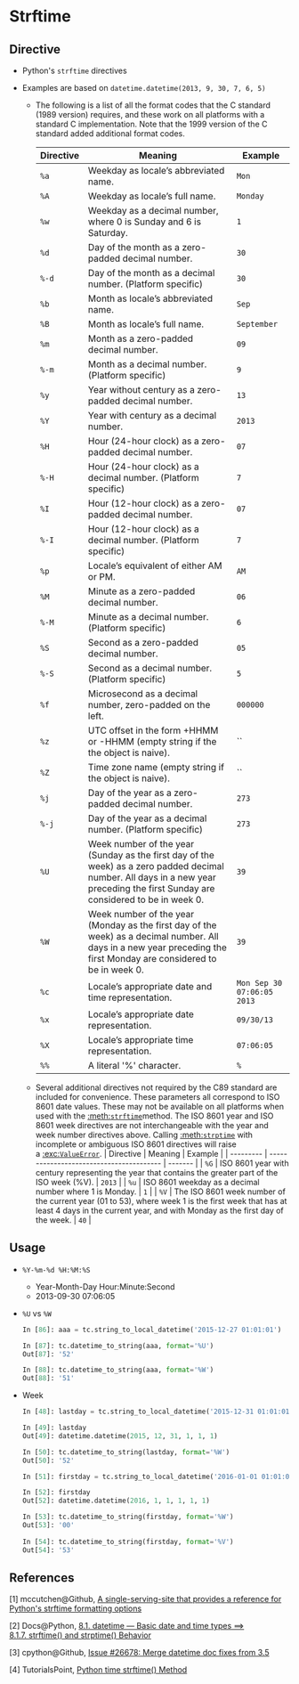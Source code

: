 # Strftime
## Directive

* Python's `strftime` directives


* Examples are based on `datetime.datetime(2013, 9, 30, 7, 6, 5)`

  * The following is a list of all the format codes that the C standard (1989 version) requires, and these work on all platforms with a standard C implementation. Note that the 1999 version of the C standard added additional format codes.

    | Directive | Meaning                                  | Example                    |
    | --------- | ---------------------------------------- | -------------------------- |
    | `%a`      | Weekday as locale’s abbreviated name.    | `Mon`                      |
    | `%A`      | Weekday as locale’s full name.           | `Monday`                   |
    | `%w`      | Weekday as a decimal number, where 0 is Sunday and 6 is Saturday. | `1`                        |
    | `%d`      | Day of the month as a zero-padded decimal number. | `30`                       |
    | `%-d`     | Day of the month as a decimal number. (Platform specific) | `30`                       |
    | `%b`      | Month as locale’s abbreviated name.      | `Sep`                      |
    | `%B`      | Month as locale’s full name.             | `September`                |
    | `%m`      | Month as a zero-padded decimal number.   | `09`                       |
    | `%-m`     | Month as a decimal number. (Platform specific) | `9`                        |
    | `%y`      | Year without century as a zero-padded decimal number. | `13`                       |
    | `%Y`      | Year with century as a decimal number.   | `2013`                     |
    | `%H`      | Hour (24-hour clock) as a zero-padded decimal number. | `07`                       |
    | `%-H`     | Hour (24-hour clock) as a decimal number. (Platform specific) | `7`                        |
    | `%I`      | Hour (12-hour clock) as a zero-padded decimal number. | `07`                       |
    | `%-I`     | Hour (12-hour clock) as a decimal number. (Platform specific) | `7`                        |
    | `%p`      | Locale’s equivalent of either AM or PM.  | `AM`                       |
    | `%M`      | Minute as a zero-padded decimal number.  | `06`                       |
    | `%-M`     | Minute as a decimal number. (Platform specific) | `6`                        |
    | `%S`      | Second as a zero-padded decimal number.  | `05`                       |
    | `%-S`     | Second as a decimal number. (Platform specific) | `5`                        |
    | `%f`      | Microsecond as a decimal number, zero-padded on the left. | `000000`                   |
    | `%z`      | UTC offset in the form +HHMM or -HHMM (empty string if the the object is naive). | ``                         |
    | `%Z`      | Time zone name (empty string if the object is naive). | ``                         |
    | `%j`      | Day of the year as a zero-padded decimal number. | `273`                      |
    | `%-j`     | Day of the year as a decimal number. (Platform specific) | `273`                      |
    | `%U`      | Week number of the year (Sunday as the first day of the week) as a zero padded decimal number. All days in a new year preceding the first Sunday are considered to be in week 0. | `39`                       |
    | `%W`      | Week number of the year (Monday as the first day of the week) as a decimal number. All days in a new year preceding the first Monday are considered to be in week 0. | `39`                       |
    | `%c`      | Locale’s appropriate date and time representation. | `Mon Sep 30 07:06:05 2013` |
    | `%x`      | Locale’s appropriate date representation. | `09/30/13`                 |
    | `%X`      | Locale’s appropriate time representation. | `07:06:05`                 |
    | `%%`      | A literal '%' character.                 | `%`                        |

  * Several additional directives not required by the C89 standard are included for convenience. These parameters all correspond to ISO 8601 date values. These may not be available on all platforms when used with the [:meth:`strftime`](https://github.com/python/cpython/blob/6ebe774473c5db2365f618e50c3f0769fa87a537/Doc/library/datetime.rst#id384)method. The ISO 8601 year and ISO 8601 week directives are not interchangeable with the year and week number directives above. Calling [:meth:`strptime`](https://github.com/python/cpython/blob/6ebe774473c5db2365f618e50c3f0769fa87a537/Doc/library/datetime.rst#id386) with incomplete or ambiguous ISO 8601 directives will raise a [:exc:`ValueError`](https://github.com/python/cpython/blob/6ebe774473c5db2365f618e50c3f0769fa87a537/Doc/library/datetime.rst#id388).
    | Directive | Meaning                                  | Example |
    | --------- | ---------------------------------------- | ------- |
    | `%G`      | ISO 8601 year with century representing the year that contains the greater part of the ISO week (%V). | `2013`  |
    | `%u`      | ISO 8601 weekday as a decimal number where 1 is Monday. | `1`     |
    | `%V`      | The ISO 8601 week number of the current year (01 to 53), where week 1 is the first week that has at least 4 days in the current year, and with Monday as the first day of the week. | `40`    |
## Usage

* ``%Y-%m-%d %H:%M:%S``
  * Year-Month-Day Hour:Minute:Second
  * 2013-09-30 07:06:05

* ``%U`` vs ``%W``

  ```python
  In [86]: aaa = tc.string_to_local_datetime('2015-12-27 01:01:01')

  In [87]: tc.datetime_to_string(aaa, format='%U')
  Out[87]: '52'

  In [88]: tc.datetime_to_string(aaa, format='%W')
  Out[88]: '51'
  ```

* Week

  ```python
  In [48]: lastday = tc.string_to_local_datetime('2015-12-31 01:01:01')

  In [49]: lastday
  Out[49]: datetime.datetime(2015, 12, 31, 1, 1, 1)

  In [50]: tc.datetime_to_string(lastday, format='%W')
  Out[50]: '52'

  In [51]: firstday = tc.string_to_local_datetime('2016-01-01 01:01:01')

  In [52]: firstday
  Out[52]: datetime.datetime(2016, 1, 1, 1, 1, 1)

  In [53]: tc.datetime_to_string(firstday, format='%W')
  Out[53]: '00'
      
  In [54]: tc.datetime_to_string(firstday, format='%V')
  Out[54]: '53'
  ```

## References

[1] mccutchen@Github, [A single-serving-site that provides a reference for Python's strftime formatting options](https://github.com/mccutchen/strftime.org)

[2] Docs@Python, [8.1. datetime — Basic date and time types ==> 8.1.7. strftime() and strptime() Behavior](https://docs.python.org/2/library/datetime.html#strftime-and-strptime-behavior)

[3] cpython@Github, [Issue #26678: Merge datetime doc fixes from 3.5](https://github.com/python/cpython/blob/6ebe774473c5db2365f618e50c3f0769fa87a537/Doc/library/datetime.rst)

[4] TutorialsPoint, [Python time strftime() Method](http://www.tutorialspoint.com/python/time_strftime.htm)